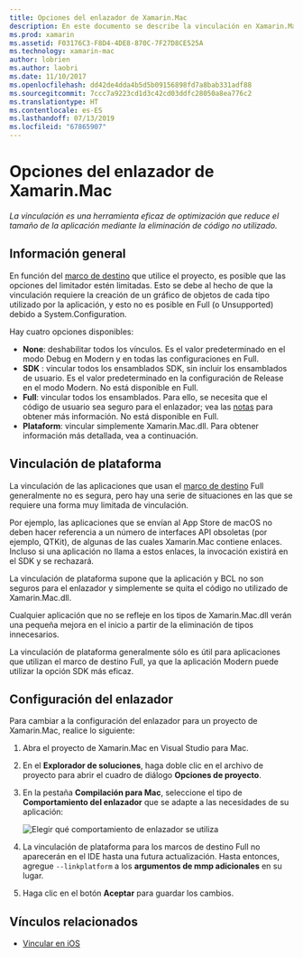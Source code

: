 ```yaml
---
title: Opciones del enlazador de Xamarin.Mac
description: En este documento se describe la vinculación en Xamarin.Mac. La vinculación es una herramienta eficaz de optimización que reduce el tamaño de la aplicación mediante la eliminación de código no utilizado.
ms.prod: xamarin
ms.assetid: F03176C3-F8D4-4DE8-870C-7F27D8CE525A
ms.technology: xamarin-mac
author: lobrien
ms.author: laobri
ms.date: 11/10/2017
ms.openlocfilehash: dd42de4dda4b5d5b09156898fd7a8bab331adf88
ms.sourcegitcommit: 7ccc7a9223cd1d3c42cd03ddfc28050a8ea776c2
ms.translationtype: HT
ms.contentlocale: es-ES
ms.lasthandoff: 07/13/2019
ms.locfileid: "67865907"
---
```

# <a name="xamarinmac-linker-options"></a>Opciones del enlazador de Xamarin.Mac

_La vinculación es una herramienta eficaz de optimización que reduce el tamaño de la aplicación mediante la eliminación de código no utilizado._

## <a name="overview"></a>Información general

En función del [marco de destino](~/mac/platform/target-framework.md) que utilice el proyecto, es posible que las opciones del limitador estén limitadas. Esto se debe al hecho de que la vinculación requiere la creación de un gráfico de objetos de cada tipo utilizado por la aplicación, y esto no es posible en Full (o Unsupported) debido a System.Configuration.

Hay cuatro opciones disponibles:

- **None**: deshabilitar todos los vínculos. Es el valor predeterminado en el modo Debug en Modern y en todas las configuraciones en Full.
- **SDK** : vincular todos los ensamblados SDK, sin incluir los ensamblados de usuario. Es el valor predeterminado en la configuración de Release en el modo Modern. No está disponible en Full.
- **Full**: vincular todos los ensamblados. Para ello, se necesita que el código de usuario sea seguro para el enlazador; vea las [notas](~/ios/deploy-test/linker.md) para obtener más información. No está disponible en Full.
- **Plataform**: vincular simplemente Xamarin.Mac.dll. Para obtener información más detallada, vea a continuación.

## <a name="platform-linking"></a>Vinculación de plataforma

La vinculación de las aplicaciones que usan el [marco de destino](~/mac/platform/target-framework.md) Full generalmente no es segura, pero hay una serie de situaciones en las que se requiere una forma muy limitada de vinculación.

Por ejemplo, las aplicaciones que se envían al App Store de macOS no deben hacer referencia a un número de interfaces API obsoletas (por ejemplo, QTKit), de algunas de las cuales Xamarin.Mac contiene enlaces. Incluso si una aplicación no llama a estos enlaces, la invocación existirá en el SDK y se rechazará.

La vinculación de plataforma supone que la aplicación y BCL no son seguros para el enlazador y simplemente se quita el código no utilizado de Xamarin.Mac.dll. 

Cualquier aplicación que no se refleje en los tipos de Xamarin.Mac.dll verán una pequeña mejora en el inicio a partir de la eliminación de tipos innecesarios.

La vinculación de plataforma generalmente sólo es útil para aplicaciones que utilizan el marco de destino Full, ya que la aplicación Modern puede utilizar la opción SDK más eficaz.

## <a name="setting-the-linker-configuration"></a>Configuración del enlazador

Para cambiar a la configuración del enlazador para un proyecto de Xamarin.Mac, realice lo siguiente:

1. Abra el proyecto de Xamarin.Mac en Visual Studio para Mac.
2. En el **Explorador de soluciones**, haga doble clic en el archivo de proyecto para abrir el cuadro de diálogo **Opciones de proyecto**.
3. En la pestaña **Compilación para Mac**, seleccione el tipo de **Comportamiento del enlazador** que se adapte a las necesidades de su aplicación:

    ![Elegir qué comportamiento de enlazador se utiliza](linker-images/link-behavior.png "Elegir qué comportamiento de enlazador se utiliza")

4. La vinculación de plataforma para los marcos de destino Full no aparecerán en el IDE hasta una futura actualización. Hasta entonces, agregue `--linkplatform` a los **argumentos de mmp adicionales** en su lugar.
5. Haga clic en el botón **Aceptar** para guardar los cambios.


## <a name="related-links"></a>Vínculos relacionados

- [Vincular en iOS](~/ios/deploy-test/linker.md)
